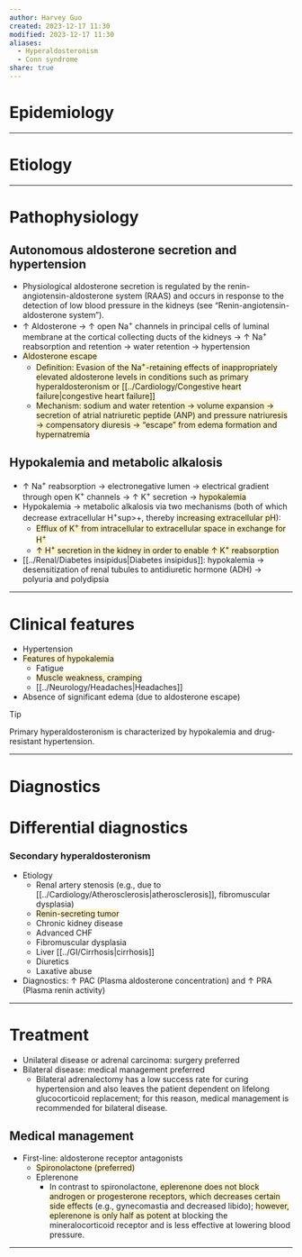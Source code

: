 ```yaml
---
author: Harvey Guo
created: 2023-12-17 11:30
modified: 2023-12-17 11:30
aliases:
  - Hyperaldosteronism
  - Conn syndrome
share: true
---
```

# Epidemiology


---
# Etiology


---
# Pathophysiology
## Autonomous aldosterone secretion and hypertension
- Physiological aldosterone secretion is regulated by the renin-angiotensin-aldosterone system (RAAS) and occurs in response to the detection of low blood pressure in the kidneys (see “Renin-angiotensin-aldosterone system”).
- ↑ Aldosterone → ↑ open Na<sup>+</sup> channels in principal cells of luminal membrane at the cortical collecting ducts of the kidneys → ↑ Na<sup>+</sup> reabsorption and retention → water retention → hypertension
- <span style="background:rgba(240, 200, 0, 0.2)">Aldosterone escape</span>
	- <span style="background:rgba(240, 200, 0, 0.2)">Definition: Evasion of the Na<sup>+</sup>-retaining effects of inappropriately elevated aldosterone levels in conditions such as primary hyperaldosteronism or [[../Cardiology/Congestive heart failure|congestive heart failure]]</span>
	- <span style="background:rgba(240, 200, 0, 0.2)">Mechanism: sodium and water retention → volume expansion → secretion of atrial natriuretic peptide (ANP) and pressure natriuresis → compensatory diuresis → “escape” from edema formation and hypernatremia</span>
## Hypokalemia and metabolic alkalosis
- ↑ Na<sup>+</sup> reabsorption → electronegative lumen → electrical gradient through open K<sup>+</sup> channels → ↑ K<sup>+</sup> secretion → <span style="background:rgba(240, 200, 0, 0.2)">hypokalemia</span>
- Hypokalemia → metabolic alkalosis via two mechanisms (both of which decrease extracellular H<sup>+</sup>sup>+</sup>, thereby <span style="background:rgba(240, 200, 0, 0.2)">increasing extracellular pH</span>):
	- <span style="background:rgba(240, 200, 0, 0.2)">Efflux of K<sup>+</sup> from intracellular to extracellular space in exchange for H<sup>+</sup></span>
	- <span style="background:rgba(240, 200, 0, 0.2)">↑ H<sup>+</sup> secretion in the kidney in order to enable ↑ K<sup>+</sup> reabsorption</span>
- [[../Renal/Diabetes insipidus|Diabetes insipidus]]: hypokalemia → desensitization of renal tubules to antidiuretic hormone (ADH) → polyuria and polydipsia

---
# Clinical features
- Hypertension
- <span style="background:rgba(240, 200, 0, 0.2)">Features of hypokalemia </span>
	- Fatigue
	- <span style="background:rgba(240, 200, 0, 0.2)">Muscle weakness, cramping</span>
	- [[../Neurology/Headaches|Headaches]]
- Absence of significant edema (due to aldosterone escape)
>[!tip] 
>Primary hyperaldosteronism is characterized by hypokalemia and drug-resistant hypertension.

---
# Diagnostics

# Differential diagnostics
### Secondary hyperaldosteronism
- Etiology
	- Renal artery stenosis (e.g., due to [[../Cardiology/Atherosclerosis|atherosclerosis]], fibromuscular dysplasia)
	- <span style="background:rgba(240, 200, 0, 0.2)">Renin-secreting tumor</span>
	- Chronic kidney disease
	- Advanced CHF
	- Fibromuscular dysplasia
	- Liver [[../GI/Cirrhosis|cirrhosis]]
	- Diuretics
	- Laxative abuse
- Diagnostics: ↑ PAC (Plasma aldosterone concentration) and ↑ PRA (Plasma renin activity)

---
# Treatment
- Unilateral disease or adrenal carcinoma: surgery preferred
- Bilateral disease: medical management preferred
	- Bilateral adrenalectomy has a low success rate for curing hypertension and also leaves the patient dependent on lifelong glucocorticoid replacement; for this reason, medical management is recommended for bilateral disease.
## Medical management
- First-line: aldosterone receptor antagonists
	- <span style="background:rgba(240, 200, 0, 0.2)">Spironolactone (preferred)</span>
	- Eplerenone
		- In contrast to spironolactone, <span style="background:rgba(240, 200, 0, 0.2)">eplerenone does not block androgen or progesterone receptors, which decreases certain side effects</span> (e.g., gynecomastia and decreased libido); <span style="background:rgba(240, 200, 0, 0.2)">however, eplerenone is only half as potent</span> at blocking the mineralocorticoid receptor and is less effective at lowering blood pressure.

---
